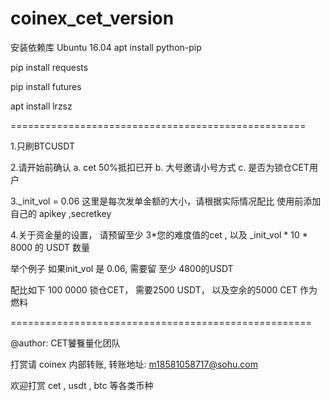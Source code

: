 # coinex_cet_version

安装依赖库  Ubuntu 16.04 
apt install python-pip

pip install requests

pip install futures

apt install lrzsz

===================================================

1.只刷BTCUSDT

2.请开始前确认
	a. cet 50%抵扣已开
	b. 大号邀请小号方式
	c. 是否为锁仓CET用户

3._init_vol = 0.06   这里是每次发单金额的大小，请根据实际情况配比
   使用前添加自己的 apikey ,secretkey


4.关于资金量的设置， 请预留至少 3*您的难度值的cet ,  以及  _init_vol * 10 * 8000 的 USDT 数量

举个例子  如果init_vol 是 0.06, 需要留 至少 4800的USDT

配比如下  100 0000 锁仓CET， 需要2500 USDT， 以及空余的5000 CET 作为燃料


====================================================

@author:  CET饕餮量化团队

打赏请 coinex 内部转账, 转账地址:
m18581058717@sohu.com

欢迎打赏 cet , usdt , btc 等各类币种
